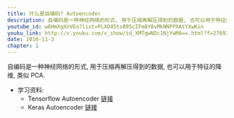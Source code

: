 ```yaml
---
title: 什么是自编码? Autoencoder
description: 自编码是一种神经网络的形式, 用于压缩再解压得到的数据, 也可以用于特征的降维, 类似 PCA.
youtube_id: w8HmXgXnVEo?list=PLXO45tsB95cIFm8Y8vMkNNPPXAtYXwKin
youku_link: http://v.youku.com/v_show/id_XMTgwNDc1NjYwMA==.html?f=27892935&o=1
date: 2016-11-3
chapter: 1
---
```


自编码是一种神经网络的形式, 用于压缩再解压得到的数据, 也可以用于特征的降维, 类似 PCA.

* 学习资料: 
  * Tensorflow Autoencoder [链接](#)
  * Keras Autoencoder [链接](#)